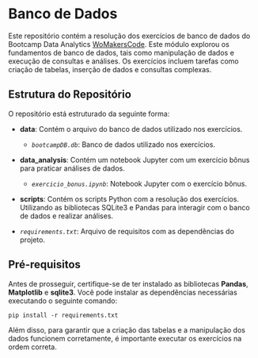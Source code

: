 # Banco de Dados
Este repositório contém a resolução dos exercícios de banco de dados do Bootcamp Data Analytics [WoMakersCode](https://womakerscode.org/). Este módulo explorou os fundamentos de banco de dados, tais como manipulação de dados e execução de consultas e análises. Os exercícios incluem tarefas como criação de tabelas, inserção de dados e consultas complexas.

## Estrutura do Repositório

O repositório está estruturado da seguinte forma:

- **data**: Contém o arquivo do banco de dados utilizado nos exercícios.
  - *`bootcampDB.db`*: Banco de dados utilizado nos exercícios.

- **data_analysis**: Contém um notebook Jupyter com um exercício bônus para praticar análises de dados.
  - *`exercicio_bonus.ipynb`*: Notebook Jupyter com o exercício bônus.

- **scripts**: Contém os scripts Python com a resolução dos exercícios. Utilizando as bibliotecas SQLite3 e Pandas para interagir com o banco de dados e realizar análises.

- *`requirements.txt`*: Arquivo de requisitos com as dependências do projeto.

## Pré-requisitos

Antes de prosseguir, certifique-se de ter instalado as bibliotecas **Pandas**, **Matplotlib** e **sqlite3**. Você pode instalar as dependências necessárias executando o seguinte comando:

```
pip install -r requirements.txt
```

Além disso, para garantir que a criação das tabelas e a manipulação dos dados funcionem corretamente, é importante executar os exercícios na ordem correta.